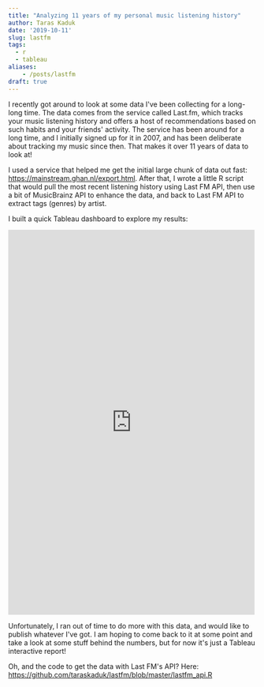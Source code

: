 ```yaml
---
title: "Analyzing 11 years of my personal music listening history"
author: Taras Kaduk
date: '2019-10-11'
slug: lastfm
tags:
  - r
  - tableau
aliases:
    - /posts/lastfm
draft: true
---
```


I recently got around to look at some data I've been collecting for a long-long time. The data comes from the service called Last.fm, which tracks your music listening history and offers a host of recommendations based on such habits and your friends' activity. The service has been around for a long time, and I initially signed up for it in 2007, and has been deliberate about tracking my music since then. That makes it over 11 years of data to look at!

I used a service that helped me get the initial large chunk of data out fast:  https://mainstream.ghan.nl/export.html. After that, I wrote a little R script that would pull the most recent listening history using Last FM API, then use a bit of MusicBrainz API to enhance the data, and back to Last FM API to extract tags (genres) by artist.

I built a quick Tableau dashboard to explore my results:

<iframe src="https://public.tableau.com/views/LastFMListeningHistory/View1?:showVizHome=no&:embed=true"
 width="500" height="780" frameborder="0" allowfullscreen="allowfullscreen"></iframe>
 
 
Unfortunately, I ran out of time to do more with this data, and would like to publish whatever I've got. I am hoping to come back to it at some point and take a look at some stuff behind the numbers, but for now it's just a Tableau interactive report!

Oh, and the code to get the data with Last FM's API? Here: https://github.com/taraskaduk/lastfm/blob/master/lastfm_api.R
